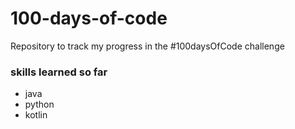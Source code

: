 # 100-days-of-code
Repository to track my progress in the #100daysOfCode challenge 

### skills learned so far
* java
* python
* kotlin
